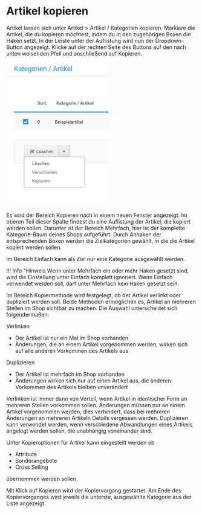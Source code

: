# Artikel kopieren 

Artikel lassen sich unter Artikel \> Artikel / Kategorien kopieren. Markiere die Artikel, die du kopieren möchtest, indem du in den zugehörigen Boxen die Haken setzt. In der Leiste unter der Auflistung wird nun der Dropdown-Button angezeigt. Klicke auf der rechten Seite des Buttons auf den nach unten weisenden Pfeil und anschließend auf Kopieren.

![](Bilder/Abb087_ArtikelKopieren.png "Artikel kopieren")

Es wird der Bereich Kopieren nach in einem neuen Fenster angezeigt. Im oberen Teil dieser Spalte findest du eine Auflistung der Artikel, die kopiert werden sollen. Darunter ist der Bereich Mehrfach, hier ist der komplette Kategorie-Baum deines Shops aufgeführt. Durch Anhaken der entsprechenden Boxen werden die Zielkategorien gewählt, in die die Artikel kopiert werden sollen.

Im Bereich Einfach kann als Ziel nur eine Kategorie ausgewählt werden.

!!! Info "Hinweis
	 Wenn unter Mehrfach ein oder mehr Haken gesetzt sind, wird die Einstellung unter Einfach komplett ignoriert. Wenn Einfach verwendet werden soll, darf unter Mehrfach kein Haken gesetzt sein.

Im Bereich Kopiermethode wird festgelegt, ob der Artikel verlinkt oder dupliziert werden soll. Beide Methoden ermöglichen es, Artikel an mehreren Stellen im Shop sichtbar zu machen. Die Auswahl unterscheidet sich folgendermaßen:

Verlinken

-   Der Artikel ist nur ein Mal im Shop vorhanden
-   Änderungen, die an einem Artikel vorgenommen werden, wirken sich auf alle anderen Vorkommen des Artikels aus

Duplizieren

-   Der Artikel ist mehrfach im Shop vorhanden
-   Änderungen wirken sich nur auf einen Artikel aus, die anderen Vorkommen des Artikels bleiben unverändert

Verlinken ist immer dann von Vorteil, wenn Artikel in identischer Form an mehreren Stellen vorkommen sollen. Änderungen müssen nur an einem Artikel vorgenommen werden, dies verhindert, dass bei mehreren Änderungen an mehreren Artikeln Details vergessen werden. Duplizieren kann verwendet werden, wenn verschiedene Abwandlungen eines Artikels angelegt werden sollen, die unabhängig voneinander sind.

Unter Kopieroptionen für Artikel kann eingestellt werden ob

-   Attribute
-   Sonderangebote
-   Cross Selling

übernommen werden sollen.

Mit Klick auf Kopieren wird der Kopiervorgang gestartet. Am Ende des Kopiervorganges wird jeweils die unterste, ausgewählte Kategorie aus der Liste angezeigt.



